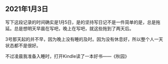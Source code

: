 ## 2021年1月3日
写下这段记录的时间确实是1月5日，是的坚持写日记不是一件简单的是，总是拖延。总是想明天早晨在写吧，晚上在写吧，就这些拖到了两天后。

3号那天起的并不早，因为晚上没有睡的及时。因为没有休息好，所以整个人一天状态都不是很好。

不过凌晨我准备入睡时，打开Kindle读了一本好书——《秋园》